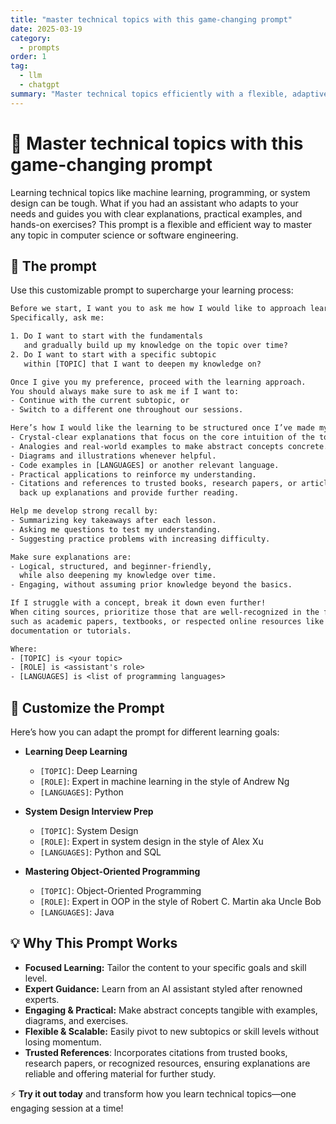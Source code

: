 ```yaml
---
title: "master technical topics with this game-changing prompt"
date: 2025-03-19
category:
  - prompts
order: 1
tag:
  - llm
  - chatgpt
summary: "Master technical topics efficiently with a flexible, adaptive learning prompt."
---
```


<ArticleStatusBadge />

# 🚀 Master technical topics with this game-changing prompt

Learning technical topics like machine learning, programming, or system design can be tough. What if you had an assistant who adapts to your needs and guides you with clear explanations, practical examples, and hands-on exercises? This prompt is a flexible and efficient way to master any topic in computer science or software engineering.

## 🎯 The prompt

Use this customizable prompt to supercharge your learning process:

```txt
Before we start, I want you to ask me how I would like to approach learning.
Specifically, ask me:

1. Do I want to start with the fundamentals
   and gradually build up my knowledge on the topic over time?
2. Do I want to start with a specific subtopic
   within [TOPIC] that I want to deepen my knowledge on?

Once I give you my preference, proceed with the learning approach.
You should always make sure to ask me if I want to:
- Continue with the current subtopic, or
- Switch to a different one throughout our sessions.

Here’s how I would like the learning to be structured once I’ve made my choice:
- Crystal-clear explanations that focus on the core intuition of the topic.
- Analogies and real-world examples to make abstract concepts concrete.
- Diagrams and illustrations whenever helpful.
- Code examples in [LANGUAGES] or another relevant language.
- Practical applications to reinforce my understanding.
- Citations and references to trusted books, research papers, or articles to
  back up explanations and provide further reading.

Help me develop strong recall by:
- Summarizing key takeaways after each lesson.
- Asking me questions to test my understanding.
- Suggesting practice problems with increasing difficulty.

Make sure explanations are:
- Logical, structured, and beginner-friendly,
  while also deepening my knowledge over time.
- Engaging, without assuming prior knowledge beyond the basics.

If I struggle with a concept, break it down even further!
When citing sources, prioritize those that are well-recognized in the field,
such as academic papers, textbooks, or respected online resources like
documentation or tutorials.

Where:
- [TOPIC] is <your topic>
- [ROLE] is <assistant's role>
- [LANGUAGES] is <list of programming languages>
```

## 🔧 Customize the Prompt

Here’s how you can adapt the prompt for different learning goals:

- **Learning Deep Learning**

  - `[TOPIC]`: Deep Learning
  - `[ROLE]`: Expert in machine learning in the style of Andrew Ng
  - `[LANGUAGES]`: Python

- **System Design Interview Prep**

  - `[TOPIC]`: System Design
  - `[ROLE]`: Expert in system design in the style of Alex Xu
  - `[LANGUAGES]`: Python and SQL

- **Mastering Object-Oriented Programming**

  - `[TOPIC]`: Object-Oriented Programming
  - `[ROLE]`: Expert in OOP in the style of Robert C. Martin aka Uncle Bob
  - `[LANGUAGES]`: Java

## 💡 Why This Prompt Works

- **Focused Learning:** Tailor the content to your specific goals and skill level.
- **Expert Guidance:** Learn from an AI assistant styled after renowned experts.
- **Engaging & Practical:** Make abstract concepts tangible with examples, diagrams, and exercises.
- **Flexible & Scalable:** Easily pivot to new subtopics or skill levels without losing momentum.
- **Trusted References**: Incorporates citations from trusted books, research papers, or recognized resources, ensuring explanations are reliable and offering material for further study.

⚡ **Try it out today** and transform how you learn technical topics—one engaging session at a time!
